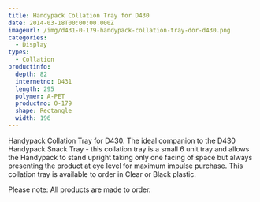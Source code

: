 ```yaml
---
title: Handypack Collation Tray for D430
date: 2014-03-18T00:00:00.000Z
imageurl: /img/d431-0-179-handypack-collation-tray-dor-d430.png
categories:
  - Display
types:
  - Collation
productinfo:
  depth: 82
  internetno: D431
  length: 295
  polymer: A-PET
  productno: 0-179
  shape: Rectangle
  width: 196
---
```

Handypack Collation Tray for D430. The ideal companion to the D430 Handypack Snack Tray - this collation tray is a small 6 unit tray and allows the Handypack to stand upright taking only one facing of space but always presenting the product at eye level for maximum impulse purchase. This collation tray is available to order in Clear or Black plastic.

Please note: All products are made to order.

 
